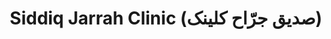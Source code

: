 ---
title: "Siddiq Jarrah Clinic (صدیق جرّاح کلینک)"
url: /karachi/siddiq-jarrah-clinic-sdyq-jrwh-khlynkh/
shop: medical supply
---